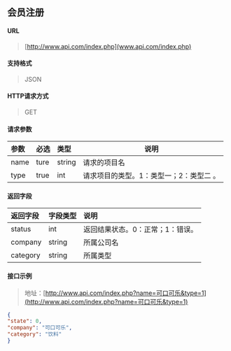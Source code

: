 会员注册
-----------

#### URL

> [http://www.api.com/index.php](www.api.com/index.php)

#### 支持格式

> JSON

#### HTTP请求方式

> GET

#### 请求参数

|参数|必选|类型|说明|
|:----- |:-------|:-----|----- |
|name |ture |string|请求的项目名 |
|type |true |int |请求项目的类型。1：类型一；2：类型二 。|

#### 返回字段

|返回字段|字段类型|说明 |
|:----- |:------|:----------------------------- |
|status | int |返回结果状态。0：正常；1：错误。 |
|company | string | 所属公司名 |
|category | string |所属类型 |

#### 接口示例

> 地址：[http://www.api.com/index.php?name=可口可乐&type=1](http://www.api.com/index.php?name=可口可乐&type=1)

```json
{
"state": 0,
"company": "可口可乐",
"category": "饮料"
}
```
